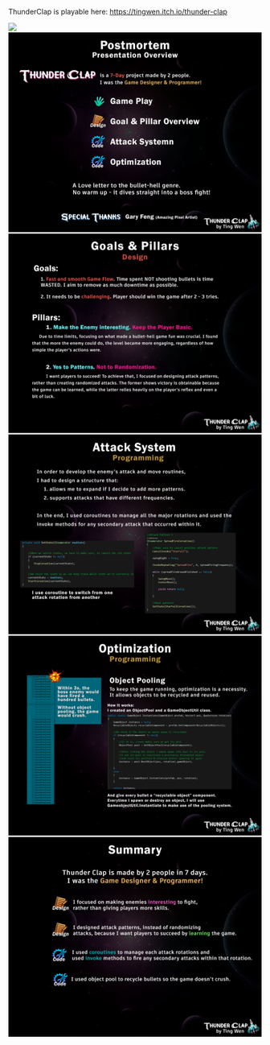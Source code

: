 ThunderClap is playable here: https://tingwen.itch.io/thunder-clap

![](Images/Gif/FullGamePlay.gif)
![](Images/00_Overview.png)
![](Images/01_GameDesign.png)
![](Images/03_AttackSystem.png)
![](Images/04_Optimization.png)
![](Images/05_Summary.png)
